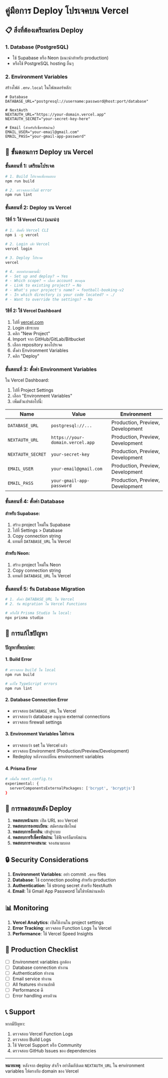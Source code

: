 # คู่มือการ Deploy โปรเจคบน Vercel

## 📋 สิ่งที่ต้องเตรียมก่อน Deploy

### 1. **Database (PostgreSQL)**
- ใช้ Supabase หรือ Neon (แนะนำสำหรับ production)
- หรือใช้ PostgreSQL hosting อื่นๆ

### 2. **Environment Variables**
สร้างไฟล์ `.env.local` ในโฟลเดอร์หลัก:
```env
# Database
DATABASE_URL="postgresql://username:password@host:port/database"

# NextAuth
NEXTAUTH_URL="https://your-domain.vercel.app"
NEXTAUTH_SECRET="your-secret-key-here"

# Email (สำหรับรีเซ็ตรหัสผ่าน)
EMAIL_USER="your-email@gmail.com"
EMAIL_PASS="your-gmail-app-password"
```

## 🚀 ขั้นตอนการ Deploy บน Vercel

### ขั้นตอนที่ 1: เตรียมโปรเจค
```bash
# 1. Build โปรเจคเพื่อทดสอบ
npm run build

# 2. ตรวจสอบว่าไม่มี error
npm run lint
```

### ขั้นตอนที่ 2: Deploy บน Vercel

#### วิธีที่ 1: ใช้ Vercel CLI (แนะนำ)
```bash
# 1. ติดตั้ง Vercel CLI
npm i -g vercel

# 2. Login เข้า Vercel
vercel login

# 3. Deploy โปรเจค
vercel

# 4. ตอบคำถามตามนี้:
# - Set up and deploy? → Yes
# - Which scope? → เลือก account ของคุณ
# - Link to existing project? → No
# - What's your project's name? → football-booking-v2
# - In which directory is your code located? → ./
# - Want to override the settings? → No
```

#### วิธีที่ 2: ใช้ Vercel Dashboard
1. ไปที่ [vercel.com](https://vercel.com)
2. Login เข้าระบบ
3. คลิก "New Project"
4. Import จาก GitHub/GitLab/Bitbucket
5. เลือก repository ของโปรเจค
6. ตั้งค่า Environment Variables
7. คลิก "Deploy"

### ขั้นตอนที่ 3: ตั้งค่า Environment Variables

ใน Vercel Dashboard:
1. ไปที่ Project Settings
2. เลือก "Environment Variables"
3. เพิ่มตัวแปรต่อไปนี้:

| Name | Value | Environment |
|------|-------|-------------|
| `DATABASE_URL` | `postgresql://...` | Production, Preview, Development |
| `NEXTAUTH_URL` | `https://your-domain.vercel.app` | Production, Preview, Development |
| `NEXTAUTH_SECRET` | `your-secret-key` | Production, Preview, Development |
| `EMAIL_USER` | `your-email@gmail.com` | Production, Preview, Development |
| `EMAIL_PASS` | `your-gmail-app-password` | Production, Preview, Development |

### ขั้นตอนที่ 4: ตั้งค่า Database

#### สำหรับ Supabase:
1. สร้าง project ใหม่ใน Supabase
2. ไปที่ Settings > Database
3. Copy connection string
4. แทนที่ `DATABASE_URL` ใน Vercel

#### สำหรับ Neon:
1. สร้าง project ใหม่ใน Neon
2. Copy connection string
3. แทนที่ `DATABASE_URL` ใน Vercel

### ขั้นตอนที่ 5: รัน Database Migration

```bash
# 1. ตั้งค่า DATABASE_URL ใน Vercel
# 2. รัน migration ใน Vercel Functions

# หรือใช้ Prisma Studio ใน local:
npx prisma studio
```

## 🔧 การแก้ไขปัญหา

### ปัญหาที่พบบ่อย:

#### 1. **Build Error**
```bash
# ตรวจสอบ build ใน local
npm run build

# แก้ไข TypeScript errors
npm run lint
```

#### 2. **Database Connection Error**
- ตรวจสอบ `DATABASE_URL` ใน Vercel
- ตรวจสอบว่า database อนุญาต external connections
- ตรวจสอบ firewall settings

#### 3. **Environment Variables ไม่ทำงาน**
- ตรวจสอบว่า set ใน Vercel แล้ว
- ตรวจสอบ Environment (Production/Preview/Development)
- Redeploy หลังจากเปลี่ยน environment variables

#### 4. **Prisma Error**
```bash
# เพิ่มใน next.config.ts
experimental: {
  serverComponentsExternalPackages: ['bcrypt', 'bcryptjs']
}
```

## 📱 การทดสอบหลัง Deploy

1. **ทดสอบหน้าแรก**: เปิด URL ของ Vercel
2. **ทดสอบการลงทะเบียน**: สมัครสมาชิกใหม่
3. **ทดสอบการล็อกอิน**: เข้าสู่ระบบ
4. **ทดสอบการรีเซ็ตรหัสผ่าน**: ใช้ฟีเจอร์ลืมรหัสผ่าน
5. **ทดสอบการจองสนาม**: จองสนามบอล

## 🔒 Security Considerations

1. **Environment Variables**: อย่า commit `.env` files
2. **Database**: ใช้ connection pooling สำหรับ production
3. **Authentication**: ใช้ strong secret สำหรับ NextAuth
4. **Email**: ใช้ Gmail App Password ไม่ใช่รหัสผ่านหลัก

## 📊 Monitoring

1. **Vercel Analytics**: เปิดใช้งานใน project settings
2. **Error Tracking**: ตรวจสอบ Function Logs ใน Vercel
3. **Performance**: ใช้ Vercel Speed Insights

## 🚀 Production Checklist

- [ ] Environment variables ถูกต้อง
- [ ] Database connection ทำงาน
- [ ] Authentication ทำงาน
- [ ] Email service ทำงาน
- [ ] All features ทำงานปกติ
- [ ] Performance ดี
- [ ] Error handling ครบถ้วน

## 📞 Support

หากมีปัญหา:
1. ตรวจสอบ Vercel Function Logs
2. ตรวจสอบ Build Logs
3. ใช้ Vercel Support หรือ Community
4. ตรวจสอบ GitHub Issues ของ dependencies

---

**หมายเหตุ**: หลังจาก deploy สำเร็จ อย่าลืมอัปเดต `NEXTAUTH_URL` ใน environment variables ให้ตรงกับ domain ของ Vercel


